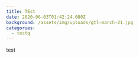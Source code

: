 ```yaml
---
title: TEst
date: 2020-06-03T01:42:24.080Z
background: /assets/img/uploads/gtl-march-21.jpg
categories:
  - testq
---
```

test